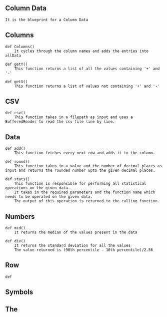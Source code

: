 ## Column Data
    It is the blueprint for a Column Data
## Columns
    def Columns()
        It cycles through the column names and adds the entries into allData

    def getY()
        This function returns a list of all the values containing '+' and '-' 

    def getX()
        This function returns a list of values not containing '+' and '-'


## CSV
    def csv()
        This function takes in a filepath as input and uses a BufferedReader to read the csv file line by line.
## Data
    def add()
        This function fetches every next row and adds it to the column.
    
    def round()
        This function takes in a value and the number of decimal places as input and returns the rounded number upto the given decimal places.

    def stats()
        This function is responsible for performing all statistical operations on the given data.
        It takes in the required parameters and the function name which needs to be operated on the given data.
        The output of this operation is returned to the calling function.
## Numbers
    def mid()
        It returns the median of the values present in the data

    def div()
        It returns the standard deviation for all the values
        The value returned is (90th percentile - 10th percentile)/2.56
## Row
    def 
## Symbols
## The